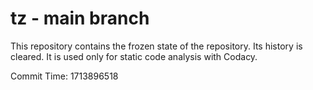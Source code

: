 # tz - main branch

This repository contains the frozen state of the repository.
Its history is cleared. It is used only for static code
analysis with Codacy.

Commit Time: 1713896518